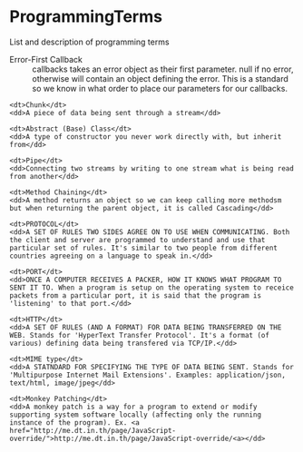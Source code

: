 # ProgrammingTerms
List and description of programming terms

<dl>
	<dt>Error-First Callback</dt>
	<dd>callbacks takes an error object as their first parameter.
	 null if no error, otherwise will contain an object defining the error. This is a standard so we know in what order to place our parameters for our callbacks.</dd>

	<dt>Chunk</dt>
	<dd>A piece of data being sent through a stream</dd>

	<dt>Abstract (Base) Class</dt>
	<dd>A type of constructor you never work directly with, but inherit from</dd>

	<dt>Pipe</dt>
	<dd>Connecting two streams by writing to one stream what is being read from another</dd>

	<dt>Method Chaining</dt>
	<dd>A method returns an object so we can keep calling more methodsm but when returning the parent object, it is called Cascading</dd>

	<dt>PROTOCOL</dt>
	<dd>A SET OF RULES TWO SIDES AGREE ON TO USE WHEN COMMUNICATING. Both the client and server are programmed to understand and use that particular set of rules. It's similar to two people from different countries agreeing on a language to speak in.</dd>

	<dt>PORT</dt>
	<dd>ONCE A COMPUTER RECEIVES A PACKER, HOW IT KNOWS WHAT PROGRAM TO SENT IT TO. When a program is setup on the operating system to receice packets from a particular port, it is said that the program is 'listening' to that port.</dd>

	<dt>HTTP</dt>
	<dd>A SET OF RULES (AND A FORMAT) FOR DATA BEING TRANSFERRED ON THE WEB. Stands for 'HyperText Transfer Protocol'. It's a format (of various) defining data being transfered via TCP/IP.</dd>

	<dt>MIME type</dt>
	<dd>A STATNDARD FOR SPECIFYING THE TYPE OF DATA BEING SENT. Stands for 'Multipurpose Internet Mail Extensions'. Examples: application/json, text/html, image/jpeg</dd>

	<dt>Monkey Patching</dt>
	<dd>A monkey patch is a way for a program to extend or modify supporting system software locally (affecting only the running instance of the program). Ex. <a href="http://me.dt.in.th/page/JavaScript-override/">http://me.dt.in.th/page/JavaScript-override/<a></dd>
</dl>

